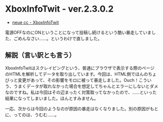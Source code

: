 # XboxInfoTwit - ver.2.3.0.2

* [neue cc - XboxInfoTwit](http://neue.cc/software/xboxinfotwit "neue cc - XboxInfoTwit")

電源OFFなのにONということになって投稿し続けるという酷い暴走していました、ごめんなさい……。というわけで直しました。

解説（言い訳とも言う）
---
XboxInfoTwitはスクレイピングという、普通にブラウザで表示する際のページのHTMLを解析してデータを取り出しています。今回は、HTML側でほんのちょびっと変更があって、その影響をモロに被って暴走しました。Ouch！こういう、うまくデータが取れなかった場合を想定してちゃんとエラーにしないとダメなのですね。私は今回はその辺まったく対策取ってなかったので、……といった結果になってしまいました。ほんとすみません。

一応、次からは今回のようなのが原因の暴走はなくなりました。別の原因がもとに、ってのは、うむむ……。